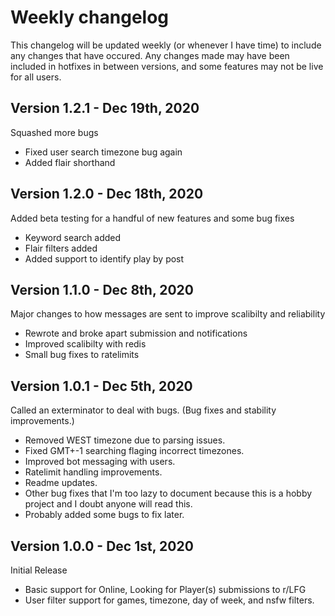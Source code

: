 # Weekly changelog
This changelog will be updated weekly (or whenever I have time) to include any changes that have occured. Any changes made may have been included in hotfixes in between versions, and some features may not be live for all users.

## Version 1.2.1 - Dec 19th, 2020
Squashed more bugs
* Fixed user search timezone bug again
* Added flair shorthand

## Version 1.2.0 - Dec 18th, 2020
Added beta testing for a handful of new features and some bug fixes
* Keyword search added
* Flair filters added
* Added support to identify play by post 

## Version 1.1.0 - Dec 8th, 2020
Major changes to how messages are sent to improve scalibilty and reliability
* Rewrote and broke apart submission and notifications
* Improved scalibilty with redis
* Small bug fixes to ratelimits

## Version 1.0.1 - Dec 5th, 2020
Called an exterminator to deal with bugs. (Bug fixes and stability improvements.)
* Removed WEST timezone due to parsing issues.
* Fixed GMT+-1 searching flaging incorrect timezones.
* Improved bot messaging with users.
* Ratelimit handling improvements.
* Readme updates.
* Other bug fixes that I'm too lazy to document because this is a hobby project and I doubt anyone will read this.
* Probably added some bugs to fix later.

## Version 1.0.0 - Dec 1st, 2020
Initial Release
* Basic support for Online, Looking for Player(s) submissions to r/LFG
* User filter support for games, timezone, day of week, and nsfw filters.
